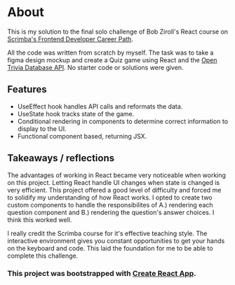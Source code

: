 # About

This is my solution to the final solo challenge of Bob Ziroll's React course on [Scrimba's Frontend Developer Career Path](https://scrimba.com/learn/frontend).

All the code was written from scratch by myself. The task was to take a figma design mockup and create a Quiz game using React and the [Open Trivia Database API](https://opentdb.com/). No starter code or solutions were given.

## Features

- UseEffect hook handles API calls and reformats the data.
- UseState hook tracks state of the game.
- Conditional rendering in components to determine correct information to display to the UI.
- Functional component based, returning JSX.

## Takeaways / reflections

The advantages of working in React became very noticeable when working on this project. Letting React handle UI changes when state is changed is very efficient. This project offered a good level of difficulty and forced me to solidify my understanding of how React works. I opted to create two custom components to handle the responsibilites of A.) rendering each question component and B.) rendering the question's answer choices. I think this worked well.

I really credit the Scrimba course for it's effective teaching style. The interactive environment gives you constant opportunities to get your hands on the keyboard and code. This laid the foundation for me to be able to complete this challenge.



### This project was bootstrapped with [Create React App](https://github.com/facebook/create-react-app).
